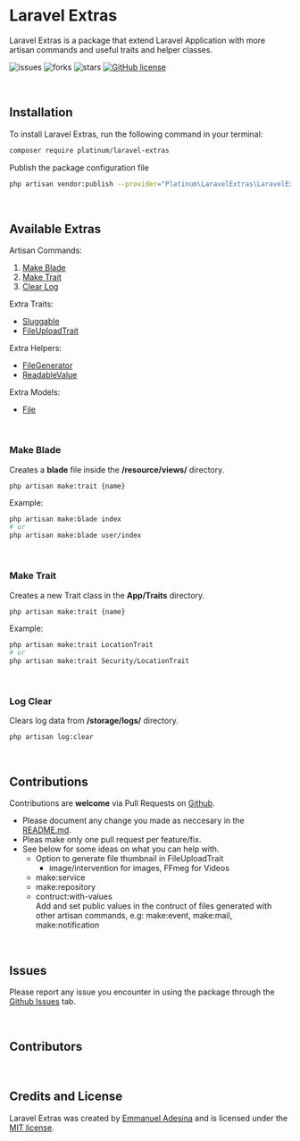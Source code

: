 # Laravel Extras
Laravel Extras is a package that extend Laravel Application with more artisan commands and useful traits and helper classes.

![issues](https://img.shields.io/github/issues/ThePlatinum/laravel-extras)
![forks](https://img.shields.io/github/forks/ThePlatinum/laravel-extras)
![stars](https://img.shields.io/github/stars/ThePlatinum/laravel-extras)
[![GitHub license](https://img.shields.io/github/license/ThePlatinum/laravel-extras)](https://github.com/ThePlatinum/laravel-extras/blob/master/LICENSE)

<br>

## Installation
To install Laravel Extras, run the following command in your terminal:

```bash
composer require platinum/laravel-extras
```

Publish the package configuration file
```bash
php artisan vendor:publish --provider="Platinum\LaravelExtras\LaravelExtrasServiceProvider" --tag="config"
```

<br>

## Available Extras

Artisan Commands:
1. <a href="#make-blade">Make Blade</a> 
2. <a href="#make-trait">Make Trait</a>
3. <a href="#log-clear">Clear Log</a>

Extra Traits:
- [Sluggable](docs/traits/sluggable.md)
- [FileUploadTrait](docs/traits/sluggable.md)

Extra Helpers:
- [FileGenerator](docs/helpers/file-generator.md)
- [ReadableValue](docs/helpers/readable-value.md)

Extra Models:
- [File](docs/models/file.md)


<br>

### Make Blade
Creates a **blade** file inside the **/resource/views/** directory.

`php artisan make:trait {name}`

Example:
```bash
php artisan make:blade index
# or
php artisan make:blade user/index
```


<br>

### Make Trait
Creates a new Trait class in the **App/Traits** directory.

`php artisan make:trait {name}`

Example:
```bash
php artisan make:trait LocationTrait
# or
php artisan make:trait Security/LocationTrait
```

<br>

### Log Clear

Clears log data from **/storage/logs/** directory.

`php artisan log:clear`


<br>

## Contributions
Contributions are **welcome** via Pull Requests on [Github](https://github.com/ThePlatinum/laravel-extras).
- Please document any change you made as neccesary in the [README.md](README.md).
- Pleas make only one pull request per feature/fix.
- See below for some ideas on what you can help with.
  - Option to generate file thumbnail in FileUploadTrait 
    - image/intervention for images, FFmeg for Videos
  - make:service
  - make:repository
  - contruct:with-values\
    Add and set public values in the contruct of files generated with other artisan commands, e.g: make:event, make:mail, make:notification

<br>

## Issues
Please report any issue you encounter in using the package through the [Github Issues](https://github.com/ThePlatinum/laravel-extras/issues) tab.

<br>

## Contributors

<br>

## Credits and License
Laravel Extras was created by [Emmanuel Adesina](https://emmannueldesina.vercel.app/) and is licensed under the [MIT license](LICENSE.md).

